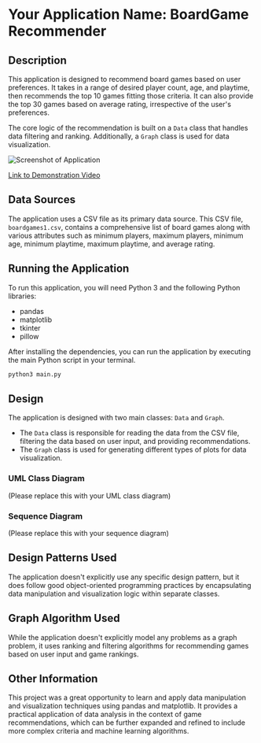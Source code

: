 # Your Application Name: BoardGame Recommender

## Description
This application is designed to recommend board games based on user preferences. It takes in a range of desired player count, age, and playtime, then recommends the top 10 games fitting those criteria. It can also provide the top 30 games based on average rating, irrespective of the user's preferences.

The core logic of the recommendation is built on a `Data` class that handles data filtering and ranking. Additionally, a `Graph` class is used for data visualization.

![Screenshot of Application](https://your-screenshot-link.com)

[Link to Demonstration Video](https://your-video-link.com)

## Data Sources
The application uses a CSV file as its primary data source. This CSV file, `boardgames1.csv`, contains a comprehensive list of board games along with various attributes such as minimum players, maximum players, minimum age, minimum playtime, maximum playtime, and average rating.

## Running the Application
To run this application, you will need Python 3 and the following Python libraries:
- pandas
- matplotlib
- tkinter
- pillow

After installing the dependencies, you can run the application by executing the main Python script in your terminal.

```bash
python3 main.py
```

## Design
The application is designed with two main classes: `Data` and `Graph`.

- The `Data` class is responsible for reading the data from the CSV file, filtering the data based on user input, and providing recommendations.
- The `Graph` class is used for generating different types of plots for data visualization.

### UML Class Diagram
(Please replace this with your UML class diagram)

### Sequence Diagram
(Please replace this with your sequence diagram)

## Design Patterns Used
The application doesn't explicitly use any specific design pattern, but it does follow good object-oriented programming practices by encapsulating data manipulation and visualization logic within separate classes.

## Graph Algorithm Used
While the application doesn't explicitly model any problems as a graph problem, it uses ranking and filtering algorithms for recommending games based on user input and game rankings.

## Other Information
This project was a great opportunity to learn and apply data manipulation and visualization techniques using pandas and matplotlib. It provides a practical application of data analysis in the context of game recommendations, which can be further expanded and refined to include more complex criteria and machine learning algorithms.